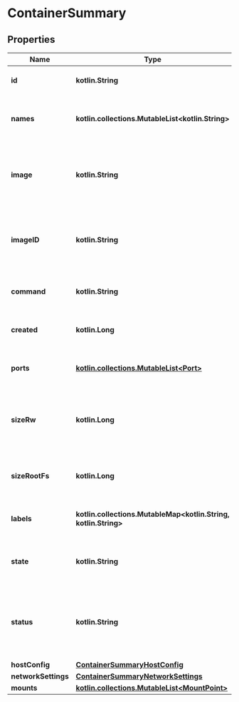 
# ContainerSummary

## Properties
Name | Type | Description | Notes
------------ | ------------- | ------------- | -------------
**id** | **kotlin.String** | The ID of this container |  [optional]
**names** | **kotlin.collections.MutableList&lt;kotlin.String&gt;** | The names that this container has been given |  [optional]
**image** | **kotlin.String** | The name of the image used when creating this container |  [optional]
**imageID** | **kotlin.String** | The ID of the image that this container was created from |  [optional]
**command** | **kotlin.String** | Command to run when starting the container |  [optional]
**created** | **kotlin.Long** | When the container was created |  [optional]
**ports** | [**kotlin.collections.MutableList&lt;Port&gt;**](Port.md) | The ports exposed by this container |  [optional]
**sizeRw** | **kotlin.Long** | The size of files that have been created or changed by this container |  [optional]
**sizeRootFs** | **kotlin.Long** | The total size of all the files in this container |  [optional]
**labels** | **kotlin.collections.MutableMap&lt;kotlin.String, kotlin.String&gt;** | User-defined key/value metadata. |  [optional]
**state** | **kotlin.String** | The state of this container (e.g. &#x60;Exited&#x60;) |  [optional]
**status** | **kotlin.String** | Additional human-readable status of this container (e.g. &#x60;Exit 0&#x60;) |  [optional]
**hostConfig** | [**ContainerSummaryHostConfig**](ContainerSummaryHostConfig.md) |  |  [optional]
**networkSettings** | [**ContainerSummaryNetworkSettings**](ContainerSummaryNetworkSettings.md) |  |  [optional]
**mounts** | [**kotlin.collections.MutableList&lt;MountPoint&gt;**](MountPoint.md) |  |  [optional]



